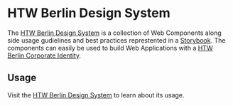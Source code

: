 # HTW Berlin Design System

The [HTW Berlin Design System](https://kevinklaus.github.io/htw-ds-webcomponents) is a collection of Web Components along side usage gudielines and best practices represtented in a [Storybook](https://storybook.js.org/docs/web-components/get-started/introduction).
The components can easily be used to build Web Applications with a [HTW Berlin Corporate Identity](https://corporatedesign.htw-berlin.de/).

## Usage

Visit the [HTW Berlin Design System](https://kevinklaus.github.io/htw-ds-webcomponents) to learn about its usage.
